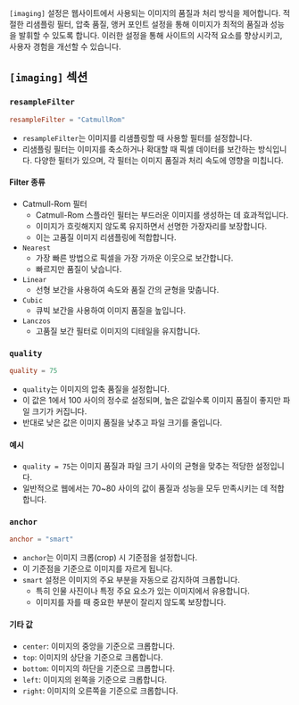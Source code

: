 `[imaging]` 설정은 웹사이트에서 사용되는 이미지의 품질과 처리 방식을 제어합니다. 
적절한 리샘플링 필터, 압축 품질, 앵커 포인트 설정을 통해 이미지가 최적의 품질과 성능을 발휘할 수 있도록 합니다. 
이러한 설정을 통해 사이트의 시각적 요소를 향상시키고, 사용자 경험을 개선할 수 있습니다.

## `[imaging]` 섹션

### `resampleFilter`

```toml
resampleFilter = "CatmullRom"
```

- `resampleFilter`는 이미지를 리샘플링할 때 사용할 필터를 설정합니다. 
- 리샘플링 필터는 이미지를 축소하거나 확대할 때 픽셀 데이터를 보간하는 방식입니다. 다양한 필터가 있으며, 각 필터는 이미지 품질과 처리 속도에 영향을 미칩니다.
#### Filter 종류
-  Catmull-Rom 필터
	- Catmull-Rom 스플라인 필터는 부드러운 이미지를 생성하는 데 효과적입니다. 
	- 이미지가 흐릿해지지 않도록 유지하면서 선명한 가장자리를 보장합니다. 
	- 이는 고품질 이미지 리샘플링에 적합합니다.
- `Nearest`
	- 가장 빠른 방법으로 픽셀을 가장 가까운 이웃으로 보간합니다. 
	- 빠르지만 품질이 낮습니다.
- `Linear`
	- 선형 보간을 사용하여 속도와 품질 간의 균형을 맞춥니다.
- `Cubic`
	- 큐빅 보간을 사용하여 이미지 품질을 높입니다.
- `Lanczos`
	- 고품질 보간 필터로 이미지의 디테일을 유지합니다.
### `quality`

```toml
quality = 75
```

- `quality`는 이미지의 압축 품질을 설정합니다. 
- 이 값은 1에서 100 사이의 정수로 설정되며, 높은 값일수록 이미지 품질이 좋지만 파일 크기가 커집니다. 
- 반대로 낮은 값은 이미지 품질을 낮추고 파일 크기를 줄입니다.
#### 예시
- `quality = 75`는 이미지 품질과 파일 크기 사이의 균형을 맞추는 적당한 설정입니다. 
- 일반적으로 웹에서는 70~80 사이의 값이 품질과 성능을 모두 만족시키는 데 적합합니다.
### `anchor`

```toml
anchor = "smart"
```

- `anchor`는 이미지 크롭(crop) 시 기준점을 설정합니다. 
- 이 기준점을 기준으로 이미지를 자르게 됩니다. 
- `smart` 설정은 이미지의 주요 부분을 자동으로 감지하여 크롭합니다.
	- 특히 인물 사진이나 특정 주요 요소가 있는 이미지에서 유용합니다. 
	- 이미지를 자를 때 중요한 부분이 잘리지 않도록 보장합니다.
#### 기타 값
- `center`: 이미지의 중앙을 기준으로 크롭합니다.
- `top`: 이미지의 상단을 기준으로 크롭합니다.
- `bottom`: 이미지의 하단을 기준으로 크롭합니다.
- `left`: 이미지의 왼쪽을 기준으로 크롭합니다.
- `right`: 이미지의 오른쪽을 기준으로 크롭합니다.

